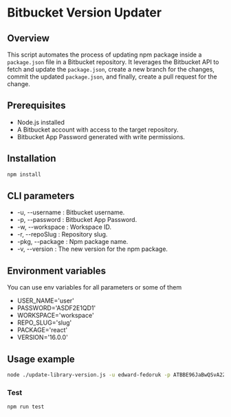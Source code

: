 # Bitbucket Version Updater

## Overview

This script automates the process of updating npm package inside a  `package.json` file in a Bitbucket repository. It leverages the Bitbucket API to fetch and update the `package.json`, create a new branch for the changes, commit the updated `package.json`, and finally, create a pull request for the change.

## Prerequisites

- Node.js installed
- A Bitbucket account with access to the target repository.
- Bitbucket App Password generated with write permissions.

## Installation

```bash
npm install
```

## CLI parameters
- -u, --username <string>: Bitbucket username.
- -p, --password <string>: Bitbucket App Password.
- -w, --workspace <string>: Workspace ID.
- -r, --repoSlug <string>: Repository slug.
- -pkg, --package <string>: Npm package name.
- -v, --version <string>: The new version for the npm package.

## Environment variables
You can use env variables for all parameters or some of them
- USER_NAME='user'
- PASSWORD='ASDF2E1QD1'
- WORKSPACE='workspace'
- REPO_SLUG='slug'
- PACKAGE='react'
- VERSION='16.0.0'

## Usage example
```bash
node ./update-library-version.js -u edward-fedoruk -p ATBBE96JaBwQSvA2Zk9CuEZeKbT3EDD27C96 -w redocly-package-test -r redocly-package-test -pkg '@redocly/cli' -v 'latest'
```

### Test
```bash
npm run test
```
